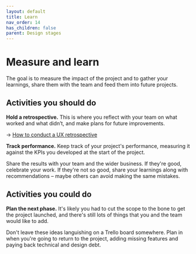 ```yaml
---
layout: default
title: Learn
nav_order: 14
has_children: false
parent: Design stages
---
```


# Measure and learn

The goal is to measure the impact of the project and to gather your learnings, share them with the team and feed them into future projects.

## Activities you should do

**Hold a retrospective.** This is where you reflect with your team on what worked and what didn’t, and make plans for future improvements. 

→ [How to conduct a UX retrospective](https://www.editorx.com/shaping-design/article/design-retrospectives-guide-ux-designers)

**Track performance.** Keep track of your project's performance, measuring it against the KPIs you developed at the start of the project. 

Share the results with your team and the wider business. If they're good, celebrate your work. If they're not so good, share your learnings along with recommendations – maybe others can avoid making the same mistakes.

## Activities you could do

**Plan the next phase.** It's likely you had to cut the scope to the bone to get the project launched, and there's still lots of things that you and the team would like to add. 

Don't leave these ideas languishing on a Trello board somewhere. Plan in when you're going to return to the project, adding missing features and paying back technical and design debt.